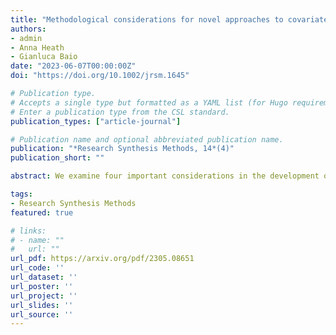 ```yaml
---
title: "Methodological considerations for novel approaches to covariate-adjusted indirect treatment comparisons"
authors:
- admin
- Anna Heath
- Gianluca Baio
date: "2023-06-07T00:00:00Z"
doi: "https://doi.org/10.1002/jrsm.1645"

# Publication type.
# Accepts a single type but formatted as a YAML list (for Hugo requirements).
# Enter a publication type from the CSL standard.
publication_types: ["article-journal"]

# Publication name and optional abbreviated publication name.
publication: "*Research Synthesis Methods, 14*(4)"
publication_short: ""

abstract: We examine four important considerations in the development of covariate adjustment methodologies for indirect treatment comparisons. First, we consider potential advantages of weighting versus outcome modeling, placing focus on bias-robustness. Second, we outline why model-based extrapolation may be required and useful, in the specific context of indirect treatment comparisons with limited overlap. Third, we describe challenges for covariate adjustment based on data-adaptive outcome modeling. Finally, we offer further perspectives on the promise of doubly robust covariate adjustment frameworks.

tags:
- Research Synthesis Methods
featured: true

# links:
# - name: ""
#   url: ""
url_pdf: https://arxiv.org/pdf/2305.08651
url_code: ''
url_dataset: ''
url_poster: ''
url_project: ''
url_slides: ''
url_source: ''
---
```

